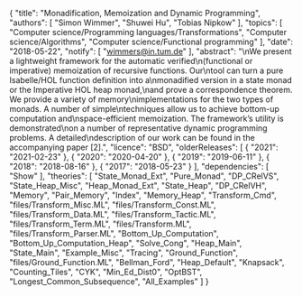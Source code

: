 {
    "title": "Monadification, Memoization and Dynamic Programming",
    "authors": [
        "Simon Wimmer",
        "Shuwei Hu",
        "Tobias Nipkow"
    ],
    "topics": [
        "Computer science/Programming languages/Transformations",
        "Computer science/Algorithms",
        "Computer science/Functional programming"
    ],
    "date": "2018-05-22",
    "notify": [
        "wimmers@in.tum.de"
    ],
    "abstract": "\nWe present a lightweight framework for the automatic verified\n(functional or imperative) memoization of recursive functions. Our\ntool can turn a pure Isabelle/HOL function definition into a\nmonadified version in a state monad or the Imperative HOL heap monad,\nand prove a correspondence theorem. We provide a variety of memory\nimplementations for the two types of monads. A number of simple\ntechniques allow us to achieve bottom-up computation and\nspace-efficient memoization. The framework’s utility is demonstrated\non a number of representative dynamic programming problems. A detailed\ndescription of our work can be found in the accompanying paper [2].",
    "licence": "BSD",
    "olderReleases": [
        {
            "2021": "2021-02-23"
        },
        {
            "2020": "2020-04-20"
        },
        {
            "2019": "2019-06-11"
        },
        {
            "2018": "2018-08-16"
        },
        {
            "2017": "2018-05-23"
        }
    ],
    "dependencies": [
        "Show"
    ],
    "theories": [
        "State_Monad_Ext",
        "Pure_Monad",
        "DP_CRelVS",
        "State_Heap_Misc",
        "Heap_Monad_Ext",
        "State_Heap",
        "DP_CRelVH",
        "Memory",
        "Pair_Memory",
        "Index",
        "Memory_Heap",
        "Transform_Cmd",
        "files/Transform_Misc.ML",
        "files/Transform_Const.ML",
        "files/Transform_Data.ML",
        "files/Transform_Tactic.ML",
        "files/Transform_Term.ML",
        "files/Transform.ML",
        "files/Transform_Parser.ML",
        "Bottom_Up_Computation",
        "Bottom_Up_Computation_Heap",
        "Solve_Cong",
        "Heap_Main",
        "State_Main",
        "Example_Misc",
        "Tracing",
        "Ground_Function",
        "files/Ground_Function.ML",
        "Bellman_Ford",
        "Heap_Default",
        "Knapsack",
        "Counting_Tiles",
        "CYK",
        "Min_Ed_Dist0",
        "OptBST",
        "Longest_Common_Subsequence",
        "All_Examples"
    ]
}